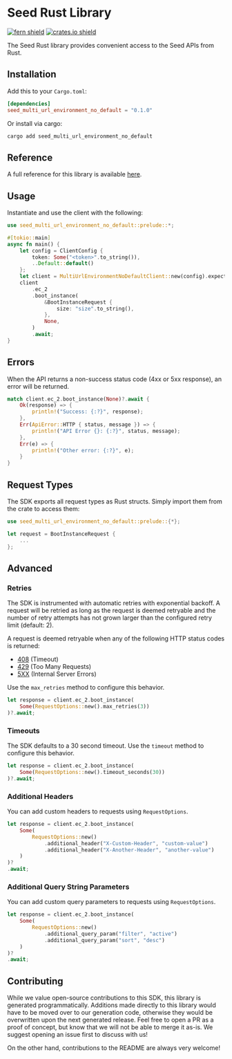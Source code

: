 # Seed Rust Library

[![fern shield](https://img.shields.io/badge/%F0%9F%8C%BF-Built%20with%20Fern-brightgreen)](https://buildwithfern.com?utm_source=github&utm_medium=github&utm_campaign=readme&utm_source=Seed%2FRust)
[![crates.io shield](https://img.shields.io/crates/v/seed_multi_url_environment_no_default)](https://crates.io/crates/seed_multi_url_environment_no_default)

The Seed Rust library provides convenient access to the Seed APIs from Rust.

## Installation

Add this to your `Cargo.toml`:

```toml
[dependencies]
seed_multi_url_environment_no_default = "0.1.0"
```

Or install via cargo:

```sh
cargo add seed_multi_url_environment_no_default
```

## Reference

A full reference for this library is available [here](./reference.md).

## Usage

Instantiate and use the client with the following:

```rust
use seed_multi_url_environment_no_default::prelude::*;

#[tokio::main]
async fn main() {
    let config = ClientConfig {
        token: Some("<token>".to_string()),
        ..Default::default()
    };
    let client = MultiUrlEnvironmentNoDefaultClient::new(config).expect("Failed to build client");
    client
        .ec_2
        .boot_instance(
            &BootInstanceRequest {
                size: "size".to_string(),
            },
            None,
        )
        .await;
}
```

## Errors

When the API returns a non-success status code (4xx or 5xx response), an error will be returned.

```rust
match client.ec_2.boot_instance(None)?.await {
    Ok(response) => {
        println!("Success: {:?}", response);
    },
    Err(ApiError::HTTP { status, message }) => {
        println!("API Error {}: {:?}", status, message);
    },
    Err(e) => {
        println!("Other error: {:?}", e);
    }
}
```

## Request Types

The SDK exports all request types as Rust structs. Simply import them from the crate to access them:

```rust
use seed_multi_url_environment_no_default::prelude::{*};

let request = BootInstanceRequest {
    ...
};
```

## Advanced

### Retries

The SDK is instrumented with automatic retries with exponential backoff. A request will be retried as long
as the request is deemed retryable and the number of retry attempts has not grown larger than the configured
retry limit (default: 2).

A request is deemed retryable when any of the following HTTP status codes is returned:

- [408](https://developer.mozilla.org/en-US/docs/Web/HTTP/Status/408) (Timeout)
- [429](https://developer.mozilla.org/en-US/docs/Web/HTTP/Status/429) (Too Many Requests)
- [5XX](https://developer.mozilla.org/en-US/docs/Web/HTTP/Status/500) (Internal Server Errors)

Use the `max_retries` method to configure this behavior.

```rust
let response = client.ec_2.boot_instance(
    Some(RequestOptions::new().max_retries(3))
)?.await;
```

### Timeouts

The SDK defaults to a 30 second timeout. Use the `timeout` method to configure this behavior.

```rust
let response = client.ec_2.boot_instance(
    Some(RequestOptions::new().timeout_seconds(30))
)?.await;
```

### Additional Headers

You can add custom headers to requests using `RequestOptions`.

```rust
let response = client.ec_2.boot_instance(
    Some(
        RequestOptions::new()
            .additional_header("X-Custom-Header", "custom-value")
            .additional_header("X-Another-Header", "another-value")
    )
)?
.await;
```

### Additional Query String Parameters

You can add custom query parameters to requests using `RequestOptions`.

```rust
let response = client.ec_2.boot_instance(
    Some(
        RequestOptions::new()
            .additional_query_param("filter", "active")
            .additional_query_param("sort", "desc")
    )
)?
.await;
```

## Contributing

While we value open-source contributions to this SDK, this library is generated programmatically.
Additions made directly to this library would have to be moved over to our generation code,
otherwise they would be overwritten upon the next generated release. Feel free to open a PR as
a proof of concept, but know that we will not be able to merge it as-is. We suggest opening
an issue first to discuss with us!

On the other hand, contributions to the README are always very welcome!